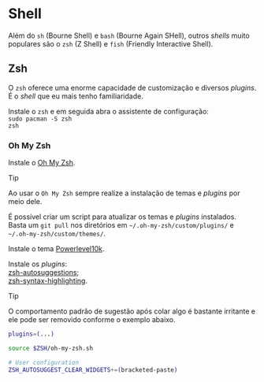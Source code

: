 # Shell
Além do `sh` (Bourne Shell) e `bash` (Bourne Again SHell), outros *shells* muito populares são o `zsh` (Z Shell) e `fish` (Friendly Interactive Shell).

## Zsh
O `zsh` oferece uma enorme capacidade de customização e diversos *plugins*.  
É o *shell* que eu mais tenho familiaridade.

Instale o `zsh` e em seguida abra o assistente de configuração:  
`sudo pacman -S zsh`  
`zsh`

### Oh My Zsh
Instale o [Oh My Zsh](https://github.com/ohmyzsh/ohmyzsh).

> [!TIP]
> Ao usar o `Oh My Zsh` sempre realize a instalação de temas e *plugins* por meio dele.
> 
> É possível criar um script para atualizar os temas e *plugins* instalados.  
> Basta um `git pull` nos diretórios em `~/.oh-my-zsh/custom/plugins/` e `~/.oh-my-zsh/custom/themes/`.

Instale o tema [Powerlevel10k](https://github.com/romkatv/powerlevel10k).

Instale os *plugins*:  
[zsh-autosuggestions](https://github.com/zsh-users/zsh-autosuggestions);  
[zsh-syntax-highlighting](https://github.com/zsh-users/zsh-syntax-highlighting).

> [!TIP]
> O comportamento padrão de sugestão após colar algo é bastante irritante e ele pode ser removido conforme o exemplo abaixo.

```bash
plugins=(...)

source $ZSH/oh-my-zsh.sh

# User configuration
ZSH_AUTOSUGGEST_CLEAR_WIDGETS+=(bracketed-paste)
```
